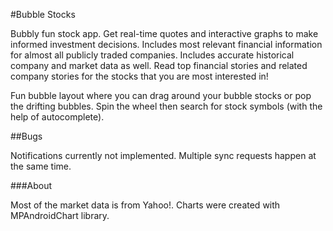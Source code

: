#Bubble Stocks

Bubbly fun stock app. Get real-time quotes and interactive graphs to make informed investment decisions. Includes most relevant financial information for almost all publicly traded companies. Includes accurate historical company and market data as well. Read top financial stories and related company stories for the stocks that you are most interested in!

Fun bubble layout where you can drag around your bubble stocks or pop the drifting bubbles. Spin the wheel then search for stock symbols (with the help of autocomplete).

##Bugs

Notifications currently not implemented.
Multiple sync requests happen at the same time.

###About

Most of the market data is from Yahoo!. Charts were created with MPAndroidChart library.
